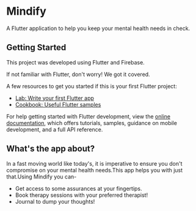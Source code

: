# Mindify

A Flutter application to help you keep your mental health needs in check.

## Getting Started

This project was developed using Flutter and Firebase.

If not familiar with Flutter, don't worry! We got it covered.

A few resources to get you started if this is your first Flutter project:

- [Lab: Write your first Flutter app](https://docs.flutter.dev/get-started/codelab)
- [Cookbook: Useful Flutter samples](https://docs.flutter.dev/cookbook)

For help getting started with Flutter development, view the
[online documentation](https://docs.flutter.dev/), which offers tutorials,
samples, guidance on mobile development, and a full API reference.

## What's the app about?

In a fast moving world like today's, it is imperative to ensure you don't compromise on your mental health needs.This app helps you with just that.Using Mindify you can-

-  Get access to some assurances at your fingertips.
-  Book therapy sessions with your preferred therapist!
-  Journal to dump your thoughts!

